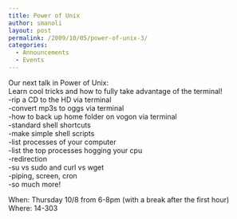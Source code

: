 ```yaml
---
title: Power of Unix
author: smanoli
layout: post
permalink: /2009/10/05/power-of-unix-3/
categories:
  - Announcements
  - Events
---
```

Our next talk in Power of Unix:  
Learn cool tricks and how to fully take advantage of the terminal!  
-rip a CD to the HD via terminal  
-convert mp3s to oggs via terminal  
-how to back up home folder on vogon via terminal  
-standard shell shortcuts  
-make simple shell scripts  
-list processes of your computer  
-list the top processes hogging your cpu  
-redirection  
-su vs sudo and curl vs wget  
-piping, screen, cron  
-so much more!

When: Thursday 10/8 from 6-8pm (with a break after the first hour)  
Where: 14-303